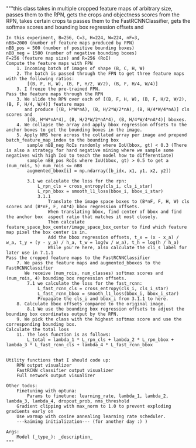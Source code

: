 """this class takes in multiple cropped feature maps of arbitrary size, passes them to the RPN, gets the crops and objectness scores from
the RPN, takes certain crops ta passes them to the FastRCNNClassifier, gets the softmax scores and bounding box regression offsets and

    In this experiment, B=256, C=3, H=224, W=224, nF=3,
    nBB=2000 (number of feature maps produced by FPN)
    nBB_pos = 500 (number of positive bounding boxes)
    nBB_neg = 1500 (number of negative bounding boxes)
    F=256 (feature map size) and R=256 (RoI)
    Compute the feature maps with FPN
        1. Incoming batch of images of shape (B, C, H, W)
        2. The batch is passed through the FPN to get three feature maps with the following ratios:
            [(B, F, H, W), (B, F, H/2, W/2), (B, F, H/4, W/4)]
        3. I freeze the pre-trained FPN.
    Pass the feature maps through the RPN
        3. We slide the RPN over each of [(B, F, H, W), (B, F, H/2, W/2), (B, F, H/4, W/4)] feature maps
           and produce [(B, H*W*nA), (B, H/2*W/2*nA), (B, H/4*W/4*nA)] cls scores and
            [(B, H*W*nA*4), (B, H/2*W/2*nA*4), (B, H/4*W/4*nA*4)] bboxes.
        4. We collapse the array and apply bbox regression offsets to the anchor boxes to get the bounding boxes in the image.
        5. Apply NMS here across the collated array per image and prepend batch_feature_map_index to the bounding box
            sample nBB_neg RoIs randomly where IoU(bbox, gt) < 0.3 (There is also a strategy for hard negative mining where we sample some negatives with high IoU to teach the model how to differentiate)
            sample nBB_pos RoIs where IoU(bbox, gt) > 0.5 to get a (num_rois, 5) num_rois <= nBB
            augmented_bbox[i] = np.ndarray([b_idx, x1, y1, x2, y2])

            3.1 we calculate the loss for the rpn:
                L_rpn_cls = cross_entropy(cls_i, cls_i_star)
                L_rpn_bbox = smooth_l1_loss(bbox_i, bbox_i_star)
                3.1.1
                    Translate the image space boxes to (B*nF, F, H, W) cls scores and (B*nF, F, nA*4) bbox regression offsets.
                    When translating bbox, find center of bbox and find the anchor box  aspect ratio that matches it most closely.
                    Then calculate feature_space_box_center/image_space_box_center to find which feature map pixel the box center is in.
                    Add the bbox regression offsets, t_x = (x - x_a) / w_a, t_y = (y - y_a) / h_a, t_w = log(w / w_a), t_h = log(h / h_a)
                    While you're here, also calculate the cli_s label for later use in 7.1.1
    Pass the cropped feature maps to the FastRCNNClassifier
        7. We pass the feature maps and augmented_bboxes to the FastRCNNClassifier
           We receive (num_rois, num_classes) softmax scores and (num_rois, 4) bounding box regression offsets.
            7.1 we calculate the loss for the fast_rcnn:
                L_fast_rcnn_cls = cross_entropy(cls_i, cls_i_star)
                L_fast_rcnn_bbox = smooth_l1_loss(bbox_i, bbox_i_star)
                Propagate the cls_i and bbox_i from 3.1.1 to here.
        8. Calculate bbox offsets compared to the original image.
            8.1 We use the bounding box regression offsets to adjust the bounding box coordinates output by the RPN.
        9. We pick the class with the highest softmax score and use the corresponding bounding box.
    Calculate the total loss
        11. The loss function is as follows:
            L_total = lambda_1 * L_rpn_cls + lambda_2 * L_rpn_bbox + lambda_3 * L_fast_rcnn_cls + lambda_4 * L_fast_rcnn_bbox


    Utility functions that I should code up:
        RPN output visualizer
        FastRCNN classifier output visualizer
        Full network output visualizer

    Other todos:
        Finetuning with optuna:
            Params to finetune: learning_rate, lambda_1, lambda_2, lambda_3, lambda_4, dropout_prob, nms_threshold
        Gradient clipping with max_norm to 1.0 to prevent exploding gradients early on
        Use warmup with cosine annealing learning rate scheduler.
        ---kaiming initialization--- (for another day :) )

    Args:
        Model (_type_): _description_
    """
